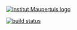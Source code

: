 [![Institut Maupertuis logo](http://www.institutmaupertuis.fr/media/gabarit/logo.png)](http://www.institutmaupertuis.fr)

[![build status](https://gitlab.com/InstitutMaupertuis/graph_rviz_plugin/badges/melodic/build.svg)](https://gitlab.com/InstitutMaupertuis/graph_rviz_plugin/commits/melodic)

